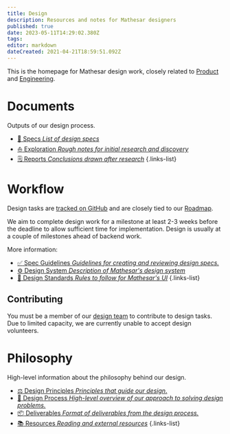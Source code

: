 ```yaml
---
title: Design
description: Resources and notes for Mathesar designers
published: true
date: 2023-05-11T14:29:02.380Z
tags: 
editor: markdown
dateCreated: 2021-04-21T18:59:51.092Z
---
```


This is the homepage for Mathesar design work, closely related to [Product](/product) and [Engineering](/engineering).

# Documents
Outputs of our design process.

- [:page_facing_up: Specs *List of design specs*](/design/specs)
- [:sailboat: Exploration *Rough notes for initial research and discovery*](/design/exploration)
- [:spiral_notepad: Reports *Conclusions drawn after research*](/design/reports)
{.links-list}

# Workflow
Design tasks are [tracked on GitHub](https://github.com/centerofci/mathesar/issues?q=is%3Aopen+is%3Aissue+label%3A%22work%3A+design%22) and are closely tied to our [Roadmap](/product/roadmap). 

We aim to complete design work for a milestone at least 2-3 weeks before the deadline to allow sufficient time for implementation. Design is usually at a couple of milestones ahead of backend work.

More information:

- [:white_check_mark: Spec Guidelines *Guidelines for creating and reviewing design specs.*](/design/process/review-guidelines)
- [:gear: Design System *Description of Mathesar's design system*](/design/process/design-system)
- [:straight_ruler: Design Standards *Rules to follow for Mathesar's UI*](/design/standards)
{.links-list}

## Contributing
You must be a member of our [design team](/team) to contribute to design tasks. Due to limited capacity, we are currently unable to accept design volunteers.

# Philosophy
High-level information about the philosophy behind our design.

- [:balance_scale: Design Principles *Principles that guide our design*.](/design/design-principles)
- [:memo: Design Process *High-level overview of our approach to solving design problems.*](/design/process)
- [:package: Deliverables *Format of deliverables from the design process.*](/design/process/deliverables)
- [:books: Resources *Reading and external resources*](/design/resources)
{.links-list}